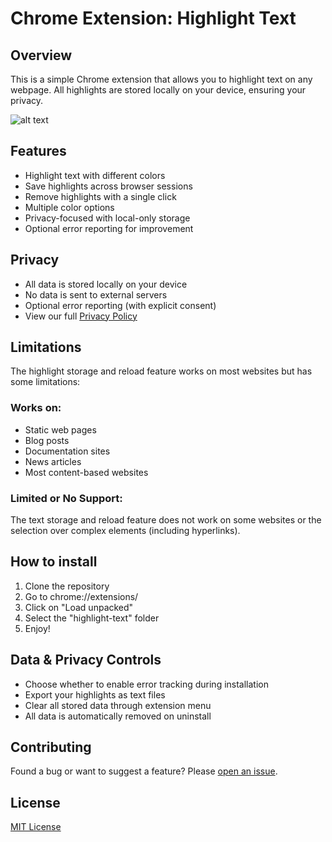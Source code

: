 # Chrome Extension: Highlight Text

## Overview
This is a simple Chrome extension that allows you to highlight text on any webpage. All highlights are stored locally on your device, ensuring your privacy.

![alt text](./screenshots/screenshot.png)

## Features
- Highlight text with different colors
- Save highlights across browser sessions
- Remove highlights with a single click
- Multiple color options
- Privacy-focused with local-only storage
- Optional error reporting for improvement

## Privacy
- All data is stored locally on your device
- No data is sent to external servers
- Optional error reporting (with explicit consent)
- View our full [Privacy Policy](PRIVACY.md)

## Limitations
The highlight storage and reload feature works on most websites but has some limitations:

### Works on:
- Static web pages
- Blog posts
- Documentation sites
- News articles
- Most content-based websites

### Limited or No Support:
The text storage and reload feature does not work on some websites or the selection over complex elements (including hyperlinks).

## How to install
1. Clone the repository
2. Go to chrome://extensions/
3. Click on "Load unpacked"
4. Select the "highlight-text" folder
5. Enjoy!

## Data & Privacy Controls
- Choose whether to enable error tracking during installation
- Export your highlights as text files
- Clear all stored data through extension menu
- All data is automatically removed on uninstall

## Contributing
Found a bug or want to suggest a feature? Please [open an issue](https://github.com/hackjutsu/HighlightText/issues).

## License
[MIT License](LICENSE)


